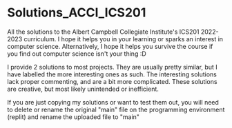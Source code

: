# Solutions_ACCI_ICS201
All the solutions to the Albert Campbell Collegiate Institute's ICS201 2022-2023 curriculum.
I hope it helps you in your learning or sparks an interest in computer science.
Alternatively, I hope it helps you survive the course if you find out computer science isn't your thing :D

I provide 2 solutions to most projects. They are usually pretty similar, but I have labelled the more interesting ones as such. The interesting solutions lack proper commenting, and are a bit more complicated. These solutions are creative, but most likely unintended or inefficient.

If you are just copying my solutions or want to test them out, you will need to delete or rename the original "main" file on the programming environment (replit) and rename the uploaded file to "main"
